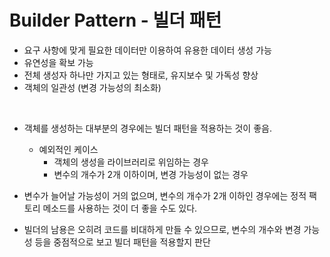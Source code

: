 # Builder Pattern - 빌더 패턴


- 요구 사항에 맞게 필요한 데이터만 이용하여 유용한 데이터 생성 가능
- 유연성을 확보 가능
- 전체 생성자 하나만 가지고 있는 형태로, 유지보수 및 가독성 향상
- 객체의 일관성 (변경 가능성의 최소화)

<br>

- 객체를 생성하는 대부분의 경우에는 빌더 패턴을 적용하는 것이 좋음. 
   - 예외적인 케이스
       - 객체의 생성을 라이브러리로 위임하는 경우
       - 변수의 개수가 2개 이하이며, 변경 가능성이 없는 경우

- 변수가 늘어날 가능성이 거의 없으며, 변수의 개수가 2개 이하인 경우에는 정적 팩토리 메소드를 사용하는 것이 더 좋을 수도 있다. 

- 빌더의 남용은 오히려 코드를 비대하게 만들 수 있으므로, 변수의 개수와 변경 가능성 등을 중점적으로 보고 빌더 패턴을 적용할지 판단
